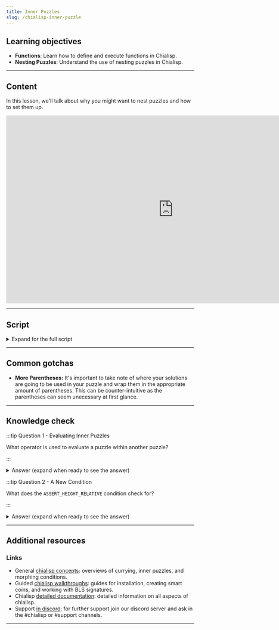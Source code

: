 ```yaml
---
title: Inner Puzzles
slug: /chialisp-inner-puzzle
---
```


## Learning objectives

- **Functions**: Learn how to define and execute functions in Chialisp.
- **Nesting Puzzles**: Understand the use of nesting puzzles in Chialisp.

---

## Content

In this lesson, we'll talk about why you might want to nest puzzles and how to set them up.

<div class="videoWrapper">
<iframe width="896" height="504" src="https://www.youtube.com/embed/GAw1yMmkO3g" frameborder="0" allowfullscreen="allowfullscreen"></iframe>
</div>

---

## Script

<details>

<summary> Expand for the full script </summary>

00:00  
All puzzles result in the output of a condition that tells a blockchain what to do with a coin that it's wrapped in. Inner puzzles can be thought of as a coin within a coin where the result is a condition that is passed to the outer puzzle which executes it.

00:20  
One specific use for this functionality is if you wanted to use a generic inner puzzle and wrap it in an outer puzzle that verifies a signature. The outer puzzle can be a sort of template that you can pass in any generic inner puzzle and it will be signature protected by the outer puzzle. Let's create this exact outer puzzle template.

00:40  
We're going to define a module, and for our parameters we'll have a `PUBLIC_KEY` that we'll curry in later, an `INNER_PUZZLE` that we'll also curry in, and then the `inner_solution`. We'll include the `condition_codes.clib` library file and the `sha256tree.clib` library file as well. Then, we're going to define a new function.

01:00  
We'll call this `calculate_output` and in the parameters we'll have our `PUBLIC_KEY`, the `inner_solution`, and the `conditions` that we'll execute. In a combine statement, we'll have the standard signature verification that we used in the previous video. (`(defun calculate_output (PUBLIC_KEY inner_solution conditions) (c (list AGG_SIG_MET PUBLIC_KEY (sha256tree inner_solution)) conditions))`)

01:20  
For the message that we're verifying, we'll be verifying the `inner_solution` and then we'll return the `conditions`. Now that we've defined our new function, we'll call it with `calculate_output`, provide the `PUBLIC_KEY` and the `inner_solution`, and then we'll use the `apply` operator or `a` on our `INNER_PUZZLE`, providing the `inner_solution`. (`calculate_output PUBLIC_KEY inner_solution (a INNER_PUZZLE inner_solution)`)

01:40  
The `apply` operator is how you execute some code. So the `INNER_PUZZLE` will be executed with the `inner_solution`. So this puzzle will first evaluate the inner puzzle with the `(a INNER_PUZZLE inner_solution))` method, and use the result as the condition for our `calculate_output` function.

02:00  
This function requires a signature of the `inner_solution` to pass. Now let's write the inner puzzle. For this puzzle, we're going to use a condition called `ASSERT_HEIGHT_RELATIVE`, which specifies when a coin can be spent, based on the number of blocks passed since coin creation. We'll define a module and in our parameters, we'll curry in the `REQUIRED_BLOCKS`. This will be a number of blocks that have to pass before the coin can be spent.

02:20  
Then, we'll have our `conditions`. We'll include the `condition_codes.clib` library again, and then we'll define a statement that uses the `ASSERT_HEIGHT_RELATIVE` condition on the `REQUIRED_BLOCKS` that we curried in, and then we'll return the `conditions`.

02:40  
All right, now we have both our inner puzzle and our outer puzzle. Let's curry in the needed values. First we'll get our public key with `chia keys show`, and then we'll curry the block value into the inner puzzle with `cdv clsp curry inner-puzzle.clsp -a` and specify the number of blocks that we want to pass.

03:00  
In this case, we'll use `20`. We can now curry this result, along with our public key, into the outer puzzle with `cdv clsp curry outer-puzzle.clsp -a`, enter our public key, `-a` and in quotes we'll paste the compiled inner puzzle.

03:20  
Now that we have our final compiled puzzle, we can go ahead and create a coin using the process that we covered in the last video. Once the coin has been created, we can create our solution for this coin. First we get our wallet address and `decode` it. We'll use this in our desired solution. Again, we'll be using the `CREATE_COIN` condition signified by the code `51`.

03:40  
Note that I'm nesting the solution in four (4) sets of parentheses. This is because the outer puzzle parameters list is passed in wrapped with parentheses as is the inner solution. In the inner puzzle, we have another set of parentheses for the list of conditions, and each condition is also wrapped.

04:00  
It's important to understand the structure of the puzzle to make sure that the solution you provide is structured properly. Now we'll add the encoded solution into our spend bundle where we already have the coin info and puzzle reveal from coin creation. Next, we'll get our signature using the method we outlined in the previous video. We'll hash our solution and concatenate it with the coin ID and genesis challenge.

04:20  
Now we can sign the resulting message with `chia keys sign` and copy the signature into our spend bundle, being sure to append `0x` to signify that it's a value. Now run `cdv rpc pushtx spendbundle.json`.

04:40  
If the number of blocks is not yet passed, it will have a pending status. If successful, we can look up the coin record again and see that the spent block index is more than 20 blocks later than the confirmed block index. In this video, we learned how inner puzzles work and how they interact with outer puzzles. Thanks so much for watching, catch you next time.

</details>

---

## Common gotchas

- **More Parentheses:** It's important to take note of where your solutions are going to be used in your puzzle and wrap them in the appropriate amount of parentheses. This can be counter-intuitive as the parentheses can seem unecessary at first glance.

---

## Knowledge check

:::tip Question 1 - Evaluating Inner Puzzles

What operator is used to evaluate a puzzle within another puzzle?

:::

<details>

<summary> Answer (expand when ready to see the answer)  </summary>

The `apply` operator. (`a`)

```chialisp
(a INNER_PUZZLE inner_solution)
```

</details>

:::tip Question 2 - A New Condition

What does the `ASSERT_HEIGHT_RELATIVE` condition check for?

:::

<details>

<summary> Answer (expand when ready to see the answer)  </summary>

`ASSERT_HEIGHT_RELATIVE` checks for how many blocks have passed since coin creation. It allows the resolution of a puzzle after a predefined number of blocks have passed.

</details>

---

## Additional resources

### Links

- General [chialisp concepts](https://docs.chia.net/guides/chialisp-concepts): overviews of currying, inner puzzles, and morphing conditions.
- Guided [chialisp walkthroughs](https://docs.chia.net/guides/): guides for installation, creating smart coins, and working with BLS signatures.
- Chialisp [detailed documentation](https://chialisp.com/): detailed information on all aspects of chialisp.
- Support [in discord](https://discord.gg/chia): for further support join our discord server and ask in the #chialisp or #support channels.

---
